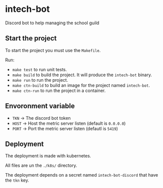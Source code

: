 # intech-bot

Discord bot to help managing the school guild

## Start the project

To start the project you must use the `Makefile`.

Run:
- `make test` to run unit tests.
- `make build` to build the project. It will produce the `intech-bot` binary.
- `make run` to run the project.
- `make ctn-build` to build an image for the project named `intech-bot`.
- `make ctn-run` to run the project in a container.

## Envoronment variable

- `TKN` → The discord bot token
- `HOST` → Host the metric server listen (default is `0.0.0.0`)
- `PORT` → Port the metric server listen (defautl is `5419`)

## Deployment

The deployment is made with kubernetes.

All files are un the `./k8s/` directory.

The deployment depends on a secret named `intech-bot-discord` that have the `tkn` key.
